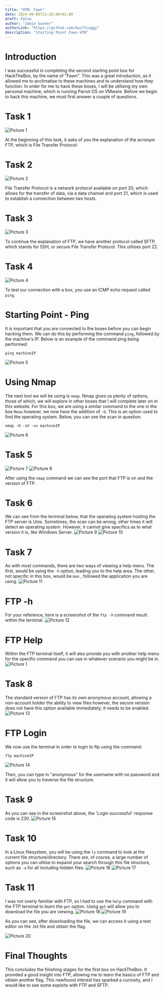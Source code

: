```yaml
---
title: "HTB: Fawn"
date: 2024-09-06T23:26:00+01:00
draft: false
author: "Jamie Gunner"
authorLink: "https://github.com/SwiftLaggy"
description: "Starting Point Fawn HTB"
---
```



# Introduction

I was successful in completing the second starting point box for HackTheBox, by the name of "Fawn". This was a great introduction, as it allowed me to acclimatise to these machines and to understand how they function. In order for me to hack these boxes, I will be utilising my own personal machine, which is running Parrot OS on VMware. 
Before we begin to hack this machine, we must first answer a couple of questions.

# Task 1
![Picture 1](../images/FTPAcronym.jpg)

At the beginning of this task, it asks of you the explanation of the acronym FTP, which is File Transfer Protocol:

# Task 2
![Picture 2](../images/PortFTP1.jpg)

File Transfer Protocol is a network protocol available on port 20, which allows for the transfer of data, via a data channel and port 21, which is used to establish a connection between two hosts.

# Task 3
![Picture 3](../images/SFTPTask.jpg)

To continue the explanation of FTP, we have another protocol called SFTP, which stands for SSH, or secure File Transfer Protocol. This utilises port 22.

# Task 4
![Picture 4](../images/PingTask1.jpg)

To test our connection with a box, you use an ICMP echo request called ``ping``.

# Starting Point - Ping

It is important that you are connected to the boxes before you can begin hacking them. We can do this by performing the command ``ping``, followed by the machine's IP. Below is an example of the command ping being performed:
```
ping machineIP
```
![Picture 5](../images/Ping.jpg)

# Using Nmap

The next tool we will be using is ``nmap``. Nmap gives us plenty of options, those of which, we will explore in other boxes that I will complete later on in this website. For this box, we are using a similar command to the one in the box ``Meow`` however, we now have the addition of ``-O``. This is an option used to find the operating system. Below, you can see the scan in question:
```
nmap -O -sV -vv machineIP
```
![Picture 6](../images/Namo1.jpg)

# Task 5
![Picture 7](../images/ScanTask1.jpg)
![Picture 8](../images/Nmapport.jpg)

After using the ``nmap`` command we can see the port that FTP is on and the version of FTP. 
# Task 6

We can see from the terminal below, that the operating system hosting the FTP server is Unix. Sometimes, the scan can be wrong, other times it will detect an operating system. However, it cannot give specifics as to what version it is, like Windows Server. 
![Picture 9](../images/Unix.jpg)
![Picture 10](../images/ScanOS.jpg)

# Task 7

As with most commands, there are two ways of viewing a help menu. The first, would be using the ``-h`` option, leading you to the help area. The other, not specific in this box, would be ``man`` , followed the application you are using. 
![Picture 11](../images/FTPHelp.jpg)

# FTP -h

For your reference, here is a screenshot of the ``ftp -h`` command result within the terminal. 
![Picture 12](../images/FTPHELP1.jpg)

# FTP Help

Within the FTP terminal itself, it will also provide you with another help menu for the specific command you can use in whatever scenario you might be in. 
![Picture 1](../images/FTPHELP2.jpg)

# Task 8 

The standard version of FTP has its own anonymous account, allowing a non-account holder the ability to view files however, the secure version does not have this option available immediately; it needs to be enabled. 
![Picture 13](../images/FTPLogin.jpg)

# FTP Login

We now use the terminal in order to login to ftp using the command:
```
ftp machineIP
```
![Picture 14](../images/FTP.jpg)

Then, you can type in "anonymous" for the username with no password and it will allow you to traverse the file structure.
# Task 9

As you can see in the screenshot above, the 'Login successful' response code is 230.
![Picture 15](../images/LoginCode.jpg)

# Task 10

In a Linux filesystem, you will be using the ``ls`` command to look at the current file structure/directory. There are, of course, a large number of options you can utilise to expand your search through this file structure, such as ``-a`` for all including hidden files. 
![Picture 16](../images/LSTask.jpg)
![Picture 17](../images/LS.jpg)

# Task 11

I was not overly familiar with FTP, so I had to use the ``help`` command with the FTP terminal to learn the ``get`` option. Using ``get`` will allow you to download the file you are viewing. 
![Picture 18](../images/GetTask.jpg)
![Picture 19](../images/Get.jpg)

As you can see, after downloading the file, we can access it using a text editor on the .txt file and obtain the flag. 

![Picture 20](../images/Flag.jpg)

# Final Thoughts

This concludes the finishing stages for the first box on HackTheBox. It provided a good insight into FTP, allowing me to learn the basics of FTP and obtain another flag.  This newfound interest has sparked a curiosity, and I would like to see some exploits with FTP and SFTP. 
